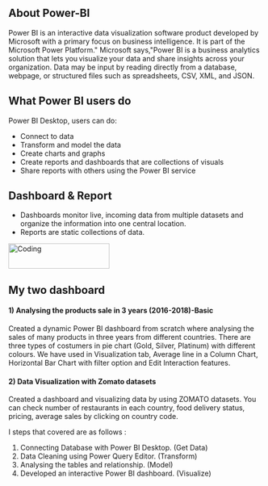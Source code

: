 ## About Power-BI
Power BI is an interactive data visualization software product developed by Microsoft with a primary focus on business intelligence. It is part of the Microsoft Power Platform." Microsoft says,"Power BI is a business analytics solution that lets you visualize your data and share insights across your organization. Data may be input by reading directly from a database, webpage, or structured files such as spreadsheets, CSV, XML, and JSON.
## What Power BI users do
Power BI Desktop, users can do:
- Connect to data
- Transform and model the data
- Create charts and graphs
- Create reports and dashboards that are collections of visuals
- Share reports with others using the Power BI service

## Dashboard & Report
- Dashboards monitor live, incoming data from multiple datasets and organize the information into one central location.
- Reports are static collections of data.

<img align="center" alt="Coding" width="200" height="50" src="https://user-images.githubusercontent.com/105930761/170353458-fdf28506-76db-4c79-800c-cf25544136d3.png">

## My two dashboard

#### 1) Analysing the products sale in 3 years (2016-2018)-Basic  
Created a dynamic Power BI dashboard from scratch where analysing the sales of many products in three years from different countries. There are three types of costumers in pie chart (Gold, Silver, Platinum) with different colours. We have used in Visualization tab, Average line in a Column Chart, Horizontal Bar Chart with filter option and Edit Interaction features.

#### 2) Data Visualization with Zomato datasets    
Created a dashboard and visualizing data by using ZOMATO datasets. You can check number of restaurants in each country, food delivery status, pricing, average sales by clicking on country code.

I steps that covered are as follows :
1) Connecting Database with Power BI Desktop. (Get Data)
2) Data Cleaning using Power Query Editor. (Transform)
3) Analysing the tables and relationship. (Model)
4) Developed an interactive Power BI dashboard. (Visualize)
